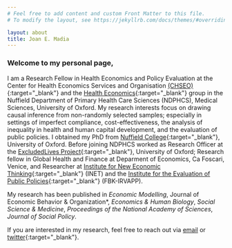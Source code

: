 ```yaml
---
# Feel free to add content and custom Front Matter to this file.
# To modify the layout, see https://jekyllrb.com/docs/themes/#overriding-theme-defaults

layout: about
title: Joan E. Madia
---
```



### Welcome to my personal page,

I am a Research Fellow in Health Economics and Policy Evaluation at the Center for Health Economics Services and Organisation [(CHSEO)](https://www.phc.ox.ac.uk/research/institutes-units/centre-for-health-service-economics-and-organisation){:target="_blank"} and the [Health Economics](https://www.phc.ox.ac.uk/research/groups-and-centres/health-economics-research){:target="_blank"}  group in the Nuffield Department of Primary Health Care Sciences (NDPHCS), Medical Sciences, University of Oxford.
My research interests focus on drawing causal inference from non-randomly selected samples; especially in settings of imperfect compliance, cost-effectiveness, the analysis of inequality in health and human capital development, and the evaluation of public policies. I obtained my PhD from [Nuffield College](https://www.nuffield.ox.ac.uk){:target="_blank"}, University of Oxford. Before joining NDPHCS worked as Research Officer at the [ExcludedLives Project](https://excludedlives.education.ox.ac.uk/){:target="_blank"}, University of Oxford; Research fellow in Global Health and Finance at Deparment of Economics, Ca Foscari, Venice, and Researcher at [Institute for New Economic Thinking](https://www.inet.ox.ac.uk/){:target="_blank"} (INET) and the [Institute for the Evaluation of Public Policies](https://irvapp.fbk.eu/it/){:target="_blank"} (FBK-IRVAPP). 

My research has been published in *Economic Modelling*, Journal of Economic Behavior & Organization*, *Economics & Human Biology*, *Social Science & Medicine*, *Proceedings of the National Academy of Sciences*, *Journal of Social Policy*.


If you are interested in my research, feel free to reach out via [email](mailto:joan.madia@phc.ox.ac.uk) or [twitter](https://twitter.com/JoanEMadia){:target="_blank"}. 
